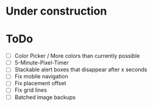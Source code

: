 # Under construction
# ToDo
- [ ] Color Picker / More colors than currently possible
- [ ] 5-Minute-Pixel-Timer
- [ ] Stackable alert boxes that disappear after x seconds
- [ ] Fix mobile navigation
- [ ] Fix placement offset
- [ ] Fix grid lines
- [ ] Batched image backups